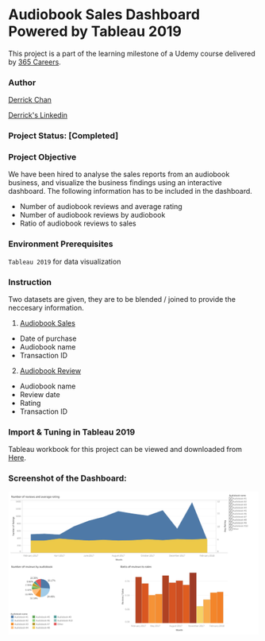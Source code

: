# Audiobook Sales Dashboard Powered by Tableau 2019
This project is a part of the learning milestone of a Udemy course delivered by [365 Careers](https://www.udemy.com/the-business-intelligence-analyst-course-2018/). 

### Author
[Derrick Chan](https://github.com/zhenyu92)

[Derrick's Linkedin](https://www.linkedin.com/in/zychan/)

### Project Status: [Completed]

### Project Objective
We have been hired to analyse the sales reports from an audiobook business, and visualize the business findings using an interactive dashboard.
The following information has to be included in the dashboard.
- Number of audiobook reviews and average rating
- Number of audiobook reviews by audiobook
- Ratio of audiobook reviews to sales

### Environment Prerequisites
`Tableau 2019` for data visualization

### Instruction
Two datasets are given, they are to be blended / joined to provide the neccesary information.
1. [Audiobook Sales](https://github.com/zhenyu92/Tableau_Audiobook_Sales_Dashboard/blob/master/Audiobook-sales.xlsx)
- Date of purchase
- Audiobook name
- Transaction ID

2. [Audiobook Review](https://github.com/zhenyu92/Tableau_Audiobook_Sales_Dashboard/blob/master/Audiobook-reviews.xlsx)
- Audiobook name
- Review date
- Rating
- Transaction ID

### Import & Tuning in Tableau 2019
Tableau workbook for this project can be viewed and downloaded from [Here](https://public.tableau.com/profile/derrick1466#!/vizhome/AudiobookSalesDashboard_15661376621600/Dashboard1).

### Screenshot of the Dashboard: 
![alt text](https://github.com/zhenyu92/Tableau_Audiobook_Sales_Dashboard/blob/master/Dashboard%201.png "Dashboard")
